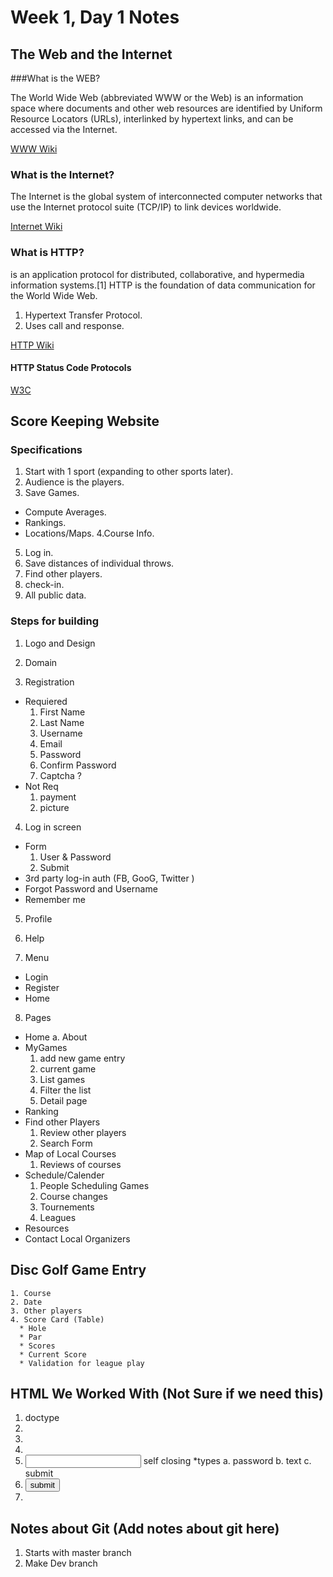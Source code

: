  # Week 1, Day 1 Notes

 ## The Web and the Internet

 ###What is the WEB?

The World Wide Web (abbreviated WWW or the Web) is an information space where documents and other web resources are identified by Uniform Resource Locators (URLs), interlinked by hypertext links, and can be accessed via the Internet.

[WWW Wiki](https://en.wikipedia.org/wiki/World_Wide_Web)

### What is the Internet?

The Internet is the global system of interconnected computer networks that use the Internet protocol suite (TCP/IP) to link devices worldwide.

[Internet Wiki](https://en.wikipedia.org/wiki/Internet)

### What is HTTP?

 is an application protocol for distributed, collaborative, and hypermedia information systems.[1] HTTP is the foundation of data communication for the World Wide Web.

1. Hypertext Transfer Protocol.
2. Uses call and response.

[HTTP Wiki](https://en.wikipedia.org/wiki/Hypertext_Transfer_Protocol)

#### HTTP Status Code Protocols

[W3C](https://www.w3.org/Protocols/rfc2616/rfc2616-sec10.html)

## Score Keeping Website

### Specifications

1. Start with 1 sport (expanding to other sports later).
2. Audience is the players.
3. Save Games.
  * Compute Averages.
  * Rankings.
  * Locations/Maps.
4.Course Info.
5. Log in.
6. Save distances of individual throws.  
7. Find other players.
8. check-in.
9. All public data.

### Steps for building

1. Logo and Design

2. Domain

3. Registration
  * Requiered
      1. First Name
      2. Last Name
      3. Username
      4. Email
      5. Password
      6. Confirm Password
      7. Captcha ?
  * Not Req
    1. payment
    2. picture    

4.  Log in screen
  * Form
    1. User & Password
    2. Submit 
  * 3rd party log-in auth (FB, GooG, Twitter )
  * Forgot Password and Username
  * Remember me 
  
5. Profile

6. Help

7. Menu
  * Login
  * Register
  * Home

8. Pages
  * Home
    a. About
  * MyGames
    1. add new game entry
    2. current game
    3. List games
    4. Filter the list
    5. Detail page
  * Ranking
  * Find other Players
    1. Review other players
    2. Search Form
  * Map of Local Courses
    1. Reviews of courses
  * Schedule/Calender
    1. People Scheduling Games
    2. Course changes  
    3. Tournements
    4. Leagues 
 * Resources  
 * Contact Local Organizers 


 ## Disc Golf Game Entry

    1. Course
    2. Date
    3. Other players
    4. Score Card (Table)
      * Hole
      * Par
      * Scores
      * Current Score
      * Validation for league play
  
## HTML We Worked With (Not Sure if we need this)

1. doctype
2. <html></html>
3. <title></title>
4. <body></body>
5. <input type="password"> self closing
  *types
    a. password
    b. text
    c. submit
6. <button type="submit">submit</button>
7. <a href="#"></a>

## Notes about Git (Add notes about git here)

  1. Starts with master branch
  2. Make Dev branch





















